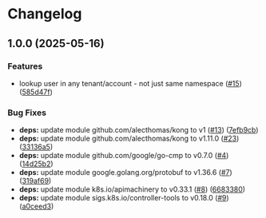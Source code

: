 # Changelog

## 1.0.0 (2025-05-16)


### Features

* lookup user in any tenant/account - not just same namespace ([#15](https://github.com/statnett/function-s3-user-arn/issues/15)) ([585d47f](https://github.com/statnett/function-s3-user-arn/commit/585d47f0237082821d0485f0238d71b1bc860815))


### Bug Fixes

* **deps:** update module github.com/alecthomas/kong to v1 ([#13](https://github.com/statnett/function-s3-user-arn/issues/13)) ([7efb9cb](https://github.com/statnett/function-s3-user-arn/commit/7efb9cb680c538fd59a32e65cc231aad51bca472))
* **deps:** update module github.com/alecthomas/kong to v1.11.0 ([#23](https://github.com/statnett/function-s3-user-arn/issues/23)) ([33136a5](https://github.com/statnett/function-s3-user-arn/commit/33136a572a6088a3cf2ff9802193dac03e599fd0))
* **deps:** update module github.com/google/go-cmp to v0.7.0 ([#4](https://github.com/statnett/function-s3-user-arn/issues/4)) ([14d25b2](https://github.com/statnett/function-s3-user-arn/commit/14d25b2df835bdb05c05c3d94238249b10f885fe))
* **deps:** update module google.golang.org/protobuf to v1.36.6 ([#7](https://github.com/statnett/function-s3-user-arn/issues/7)) ([319af69](https://github.com/statnett/function-s3-user-arn/commit/319af69ce034a572b732fc5369875d17b674a694))
* **deps:** update module k8s.io/apimachinery to v0.33.1 ([#8](https://github.com/statnett/function-s3-user-arn/issues/8)) ([6683380](https://github.com/statnett/function-s3-user-arn/commit/6683380091eb39447f26954a2d89dfa3206de642))
* **deps:** update module sigs.k8s.io/controller-tools to v0.18.0 ([#9](https://github.com/statnett/function-s3-user-arn/issues/9)) ([a0ceed3](https://github.com/statnett/function-s3-user-arn/commit/a0ceed395e78f91f1526fb24ec499d11a5c54765))
